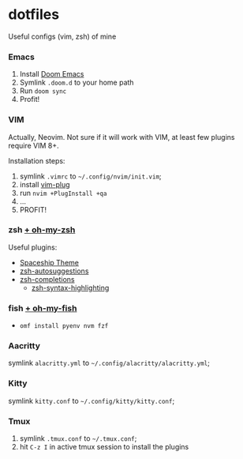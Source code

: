 # dotfiles
Useful configs (vim, zsh) of mine

### Emacs
1. Install [Doom Emacs](https://github.com/doomemacs/doomemacs)
1. Symlink `.doom.d` to your home path
2. Run `doom sync`
1. Profit!

### VIM
Actually, Neovim. Not sure if it will work with VIM, at least few plugins require VIM 8+.

Installation steps:
1. symlink `.vimrc` to `~/.config/nvim/init.vim`;
2. install [vim-plug](https://github.com/junegunn/vim-plug)
3. run `nvim +PlugInstall +qa`
4. ...
5. PROFIT!

### zsh [+ oh-my-zsh](https://github.com/ohmyzsh/ohmyzsh)
Useful plugins:
* [Spaceship Theme]( https://github.com/denysdovhan/spaceship-prompt )
* [zsh-autosuggestions ](https://github.com/zsh-users/zsh-autosuggestions)
* [zsh-completions](https://github.com/zsh-users/zsh-completions)
  * [zsh-syntax-highlighting](https://github.com/zsh-users/zsh-syntax-highlighting)
  
  
### fish [+ oh-my-fish](https://github.com/oh-my-fish/oh-my-fish)
* `omf install pyenv nvm fzf`

### Aacritty
symlink `alacritty.yml` to `~/.config/alacritty/alacritty.yml`;

### Kitty
symlink `kitty.conf` to `~/.config/kitty/kitty.conf`;

### Tmux
1. symlink `.tmux.conf` to `~/.tmux.conf`;
2. hit `C-z I` in active tmux session to install the plugins


